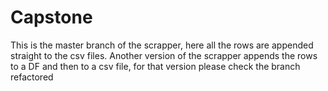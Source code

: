 # Capstone
This is the master branch of the scrapper, here all the rows are appended straight to the csv files. 
Another version of the scrapper appends the rows to a DF and then to a csv file, for that version please check the branch refactored
